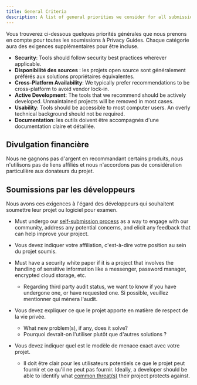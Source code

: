 ```yaml
---
title: General Criteria
description: A list of general priorities we consider for all submissions to Privacy Guides.
---
```


Vous trouverez ci-dessous quelques priorités générales que nous prenons en compte pour toutes les soumissions à Privacy Guides. Chaque catégorie aura des exigences supplémentaires pour être incluse.

- **Security**: Tools should follow security best practices wherever applicable.
- **Disponibilité des sources** : les projets open source sont généralement préférés aux solutions propriétaires équivalentes.
- **Cross-Platform Availability**: We typically prefer recommendations to be cross-platform to avoid vendor lock-in.
- **Active Development**: The tools that we recommend should be actively developed. Unmaintained projects will be removed in most cases.
- **Usability**: Tools should be accessible to most computer users. An overly technical background should not be required.
- **Documentation**: les outils doivent être accompagnés d'une documentation claire et détaillée.

## Divulgation financière

Nous ne gagnons pas d'argent en recommandant certains produits, nous n'utilisons pas de liens affiliés et nous n'accordons pas de considération particulière aux donateurs du projet.

## Soumissions par les développeurs

Nous avons ces exigences à l'égard des développeurs qui souhaitent soumettre leur projet ou logiciel pour examen.

- Must undergo our [self-submission process](https://discuss.privacyguides.net/t/about-the-project-showcase-category/114) as a way to engage with our community, address any potential concerns, and elicit any feedback that can help improve your project.

- Vous devez indiquer votre affiliation, c'est-à-dire votre position au sein du projet soumis.

- Must have a security white paper if it is a project that involves the handling of sensitive information like a messenger, password manager, encrypted cloud storage, etc.
    - Regarding third party audit status, we want to know if you have undergone one, or have requested one. Si possible, veuillez mentionner qui mènera l'audit.

- Vous devez expliquer ce que le projet apporte en matière de respect de la vie privée.
    - What new problem(s), if any, does it solve?
    - Pourquoi devrait-on l'utiliser plutôt que d'autres solutions ?

- Vous devez indiquer quel est le modèle de menace exact avec votre projet.
    - Il doit être clair pour les utilisateurs potentiels ce que le projet peut fournir et ce qu'il ne peut pas fournir. Ideally, a developer should be able to identify what [common threat(s)](../basics/common-threats.md) their project protects against.
